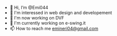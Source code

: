 - 👋 Hi, I’m @Emi044
- 🚀 I'm interessed in web design and developement
- 🍃 I'm now working on DVF
- 🕺 I'm currently working on e-swing.it
- 📫 How to reach me emineri04@gmail.com

